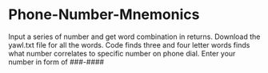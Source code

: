 # Phone-Number-Mnemonics
Input a series of number and get word combination in returns.
Download the yawl.txt file for all the words.
Code finds three and four letter words finds what number correlates to specific number on phone dial.
Enter your number in form of ###-####
